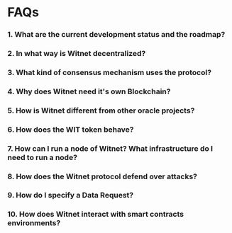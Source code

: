 # FAQs

### 1. What are the current development status and the roadmap?



### 2. In what way is Witnet decentralized?


### 3. What kind of consensus mechanism uses the protocol?


### 4. Why does Witnet need it's own Blockchain?



### 5. How is Witnet different from other oracle projects?


### 6. How does the WIT token behave?

### 7. How can I run a node of Witnet? What infrastructure do I need to run a node?



### 8. How does the Witnet protocol defend over attacks?


### 9. How do I specify a Data Request?



### 10. How does Witnet interact with smart contracts environments?


